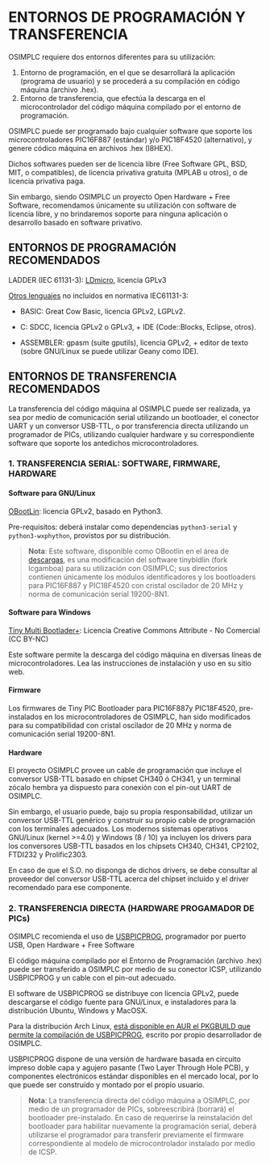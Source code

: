 # ENTORNOS DE PROGRAMACIÓN Y TRANSFERENCIA

OSIMPLC requiere dos entornos diferentes para su utilización:

1. Entorno de programación, en el que se desarrollará la aplicación (programa de usuario) y se
procederá a su compilación en código máquina (archivo .hex).
2. Entorno de transferencia, que efectúa la descarga en el microcontrolador del código máquina
compilado por el entorno de programación.

OSIMPLC puede ser programado bajo cualquier software que soporte los microcontroladores
PIC16F887 (estándar) y/o PIC18F4520 (alternativo), y genere códico máquina en archivos .hex
(I8HEX).

Dichos softwares pueden ser de licencia libre (Free Software GPL, BSD, MIT, o compatibles),
de licencia privativa gratuita (MPLAB u otros), o de licencia privativa paga.

Sin embargo, siendo OSIMPLC un proyecto Open Hardware + Free Software, recomendamos
únicamente su utilización con software de licencia libre, y no brindaremos soporte para ninguna
aplicación o desarrollo basado en software privativo.

## ENTORNOS DE PROGRAMACIÓN RECOMENDADOS

LADDER (IEC 61131-3): [LDmicro](07-ldmicro.md), licencia GPLv3

[Otros lenguajes](08-otherlangs.md) no incluídos en normativa IEC61131-3:

* BASIC: Great Cow Basic, licencia GPLv2, LGPLv2.

* C: SDCC, licencia GPLv2 o GPLv3, + IDE (Code::Blocks, Eclipse, otros).

* ASSEMBLER: gpasm (suite gputils), licencia GPLv2, + editor de texto (sobre GNU/Linux se puede utilizar Geany como IDE).

## ENTORNOS DE TRANSFERENCIA RECOMENDADOS

La transferencia del código máquina al OSIMPLC puede ser realizada, ya sea por medio de
comunicación serial utilizando un bootloader, el conector UART y un conversor USB-TTL, o por transferencia directa utilizando un programador de PICs, utilizando cualquier hardware y su
correspondiente software que soporte los antedichos microcontroladores.

### 1. TRANSFERENCIA SERIAL: SOFTWARE, FIRMWARE, HARDWARE

#### Software para GNU/Linux

[OBootLin](https://github.com/osimplc/obootlin): licencia GPLv2, basado en Python3.

Pre-requisitos: deberá instalar como dependencias `python3-serial` y `python3-wxphython`,
provistos por su distribución.

> **Nota**:
> Este software, disponible como OBootlin en el área de [descargas](downloads.md), es una modificación del
> software tinybldlin (fork lcgamboa) para su utilización con OSIMPLC; sus directorios contienen
> únicamente los módulos identificadores y los bootloaders para PIC16F887 y PIC18F4520 con
> cristal oscilador de 20 MHz y norma de comunicación serial 19200-8N1.

#### Software para Windows

[Tiny Multi Bootlader+](http://tinypicbootload.sourceforge.net/): Licencia Creative Commons Attribute - No Comercial (CC BY-NC)

Este software permite la descarga del código máquina en diversas líneas de
microcontroladores. Lea las instrucciones de instalación y uso en su sitio web.

#### Firmware

Los firmwares de Tiny PIC Bootloader para PIC16F887y PIC18F4520, pre-instalados en los
microcontroladores de OSIMPLC, han sido modificados para su compatibilidad con cristal
oscilador de 20 MHz y norma de comunicación serial 19200-8N1.

#### Hardware 

El proyecto OSIMPLC provee un cable de programación que incluye el conversor USB-TTL
basado en chipset CH340 ó CH341, y un terminal zócalo hembra ya dispuesto para conexión
con el pin-out UART de OSIMPLC.

Sin embargo, el usuario puede, bajo su propia responsabilidad, utilizar un conversor USB-TTL
genérico y construir su propio cable de programación con los terminales adecuados.
Los modernos sistemas operativos GNU/Linux (kernel >=4.0) y Windows (8 / 10) ya incluyen los
drivers para los conversores USB-TTL basados en los chipsets CH340, CH341, CP2102,
FTDI232 y Prolific2303.

En caso de que el S.O. no disponga de dichos drivers, se debe consultar al proveedor del
conversor USB-TTL acerca del chipset incluído y el driver recomendado para ese componente.

### 2. TRANSFERENCIA DIRECTA (HARDWARE PROGAMADOR DE PICs)

OSIMPLC recomienda el uso de [USBPICPROG](http://usbpicprog.org/), programador por puerto USB, Open Hardware + Free Software

El código máquina compilado por el Entorno de Programación (archivo .hex) puede ser
transferido a OSIMPLC por medio de su conector ICSP, utilizando USBPICPROG y un cable
con el pin-out adecuado.

El software de USBPICPROG se distribuye con licencia GPLv2, puede descargarse el código
fuente para GNU/Linux, e instaladores para la distribución Ubuntu, Windows y MacOSX.

Para la distribución Arch Linux, [está disponible en AUR el PKGBUILD que permite la compilación de USBPICPROG](https://aur.archlinux.org/packages/usbpicprog/), escrito por propio desarrollador de OSIMPLC.

USBPICPROG dispone de una versión de hardware basada en circuito impreso doble capa y
agujero pasante (Two Layer Through Hole PCB), y componentes electrónicos estándar
disponibles en el mercado local, por lo que puede ser construído y montado por el propio
usuario.

> **Nota**:
> La transferencia directa del código máquina a OSIMPLC, por medio de un programador de
> PICs, sobreescribirá (borrará) el bootloader pre-instalado.
> En caso de requerirse la reinstalación del bootloader para habilitar nuevamente la
> programación serial, deberá utilizarse el programador para transferir previamente el firmware
> correspondiente al modelo de microcontrolador instalado por medio de ICSP.
